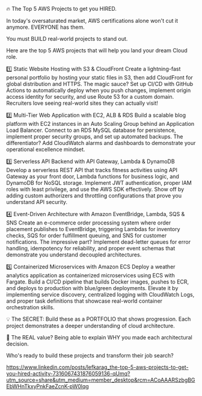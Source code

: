 🔥 The Top 5 AWS Projects to get you HIRED.

In today's oversaturated market, AWS certifications alone won't cut it anymore. EVERYONE has them.

You must BUILD real-world projects to stand out.

Here are the top 5 AWS projects that will help you land your dream Cloud role.

1️⃣ Static Website Hosting with S3 & CloudFront
Create a lightning-fast personal portfolio by hosting your static files in S3, then add CloudFront for global distribution and HTTPS. The magic sauce? Set up CI/CD with GitHub Actions to automatically deploy when you push changes, implement origin access identity for security, and use Route 53 for a custom domain. Recruiters love seeing real-world sites they can actually visit!

2️⃣ Multi-Tier Web Application with EC2, ALB & RDS
Build a scalable blog platform with EC2 instances in an Auto Scaling Group behind an Application Load Balancer. Connect to an RDS MySQL database for persistence, implement proper security groups, and set up automated backups. The differentiator? Add CloudWatch alarms and dashboards to demonstrate your operational excellence mindset.

3️⃣ Serverless API Backend with API Gateway, Lambda & DynamoDB
Develop a serverless REST API that tracks fitness activities using API Gateway as your front door, Lambda functions for business logic, and DynamoDB for NoSQL storage. Implement JWT authentication, proper IAM roles with least privilege, and use the AWS SDK effectively. Show off by adding custom authorizers and throttling configurations that prove you understand API security.

4️⃣ Event-Driven Architecture with Amazon EventBridge, Lambda, SQS & SNS
Create an e-commerce order processing system where order placement publishes to EventBridge, triggering Lambdas for inventory checks, SQS for order fulfillment queuing, and SNS for customer notifications. The impressive part? Implement dead-letter queues for error handling, idempotency for reliability, and proper event schemas that demonstrate you understand decoupled architectures.

5️⃣ Containerized Microservices with Amazon ECS
Deploy a weather analytics application as containerized microservices using ECS with Fargate. Build a CI/CD pipeline that builds Docker images, pushes to ECR, and deploys to production with blue/green deployments. Elevate it by implementing service discovery, centralized logging with CloudWatch Logs, and proper task definitions that showcase real-world container orchestration skills.

💡 The SECRET: Build these as a PORTFOLIO that shows progression. Each project demonstrates a deeper understanding of cloud architecture.

🔑 The REAL value? Being able to explain WHY you made each architectural decision.

Who's ready to build these projects and transform their job search?

https://www.linkedin.com/posts/lefkarag_the-top-5-aws-projects-to-get-you-hired-activity-7316067431876059136-qUmq?utm_source=share&utm_medium=member_desktop&rcm=ACoAAARSzbgBGEbWHnTkxyPnkFaeZcnK-pW0lqg
